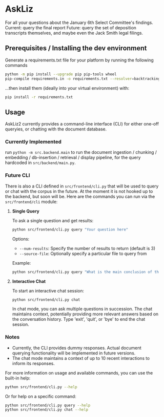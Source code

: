# AskLiz
For all your questions about the January 6th Select Committee's findings.
Current: query the final report
Future: query the set of deposition transcripts themselves, and maybe even the Jack Smith legal filings.

## Prerequisites / Installing the dev environment
Generate a requirements.txt file for your platform by running the following commands
```bash
python -m pip install --upgrade pip pip-tools wheel
pip-compile requirements.in -o requirements.txt --resolver=backtracking 
```

...then install them (ideally into your virtual environment) with:
```bash
pip install -r requirements.txt
```

## Usage

AskLiz2 currently provides a command-line interface (CLI) for either one-off queryies, or chatting with the document database. 

### Currently Implemented
run `python -m src.backend.main` to run the document ingestion / chunking / embedding / db-insertion / retrieval / display pipeline, for the query hardcoded in `src/backend/main.py`.

### Future CLI
There is also a CLI defined in `src/frontend/cli.py` that will be used to query or chat with the corpus in the future. At the moment it is not hooked up to the backend, but soon will be. Here are the commands you can run via the `src/frontend/cli` module:

1. **Single Query**

   To ask a single question and get results:

   ```bash
   python src/frontend/cli.py query "Your question here"
   ```

   Options:
   - `--num-results`: Specify the number of results to return (default is 3)
   - `--source-file`: Optionally specify a particular file to query from

   Example:
   ```bash
   python src/frontend/cli.py query "What is the main conclusion of the report?" --num-results 5
   ```

2. **Interactive Chat**

   To start an interactive chat session:

   ```bash
   python src/frontend/cli.py chat
   ```

   In chat mode, you can ask multiple questions in succession. The chat maintains context, potentially providing more relevant answers based on the conversation history. Type 'exit', 'quit', or 'bye' to end the chat session.

### Notes

- Currently, the CLI provides dummy responses. Actual document querying functionality will be implemented in future versions.
- The chat mode maintains a context of up to 10 recent interactions to inform its responses.

For more information on usage and available commands, you can use the built-in help:

```bash
python src/frontend/cli.py --help
```

Or for help on a specific command:

```bash
python src/frontend/cli.py query --help
python src/frontend/cli.py chat --help
```